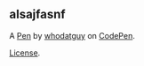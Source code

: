 alsajfasnf
----------


A [Pen](https://codepen.io/whodatguy/pen/qBvMKNr) by [whodatguy](https://codepen.io/whodatguy) on [CodePen](https://codepen.io).

[License](https://codepen.io/license/pen/qBvMKNr).